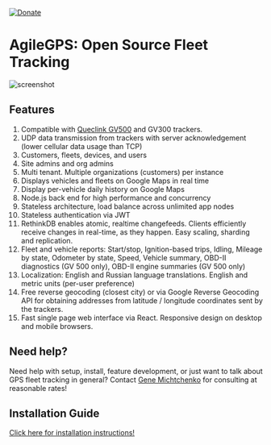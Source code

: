 [![Donate](https://img.shields.io/badge/Donate-PayPal-green.svg)](https://www.paypal.com/cgi-bin/webscr?cmd=_s-xclick&hosted_button_id=WTGZ7P8E8D9JE)

# AgileGPS: Open Source Fleet Tracking

![screenshot](https://raw.githubusercontent.com/llambda/agilegps/master/public/images/screen1.png?token=AGc1MoMRLFILb287jsksqBY-hvOtCRakks5Ym6-uwA%3D%3D)


## Features

1. Compatible with [Queclink GV500](https://www.amazon.com/Professional-Quality-GV500-Vehicle-Tracker/dp/B00XLSDNDO/ref=as_sl_pc_qf_sp_asin_til?tag=agilegps-20&linkCode=w00&linkId=2a0bd062af220b70c28683c305f01385&creativeASIN=B00XLSDNDO) and GV300 trackers.
1. UDP data transmission from trackers with server acknowledgement (lower cellular data usage than TCP)
1. Customers, fleets, devices, and users
1. Site admins and org admins
1. Multi tenant. Multiple organizations (customers) per instance
1. Displays vehicles and fleets on Google Maps in real time
1. Display per-vehicle daily history on Google Maps
1. Node.js back end for high performance and concurrency
1. Stateless architecture, load balance across unlimited app nodes
1. Stateless authentication via JWT
1. RethinkDB enables atomic, realtime changefeeds. Clients efficiently receive changes in real-time, as they happen. Easy scaling, sharding and replication.
1. Fleet and vehicle reports: Start/stop, Ignition-based trips, Idling, Mileage by state, Odometer by state, Speed, Vehicle summary, OBD-II diagnostics (GV 500 only), OBD-II engine summaries (GV 500 only)
1. Localization: English and Russian language translations. English and metric units (per-user preference)
1. Free reverse geocoding (closest city) or via Google Reverse Geocoding API for obtaining addresses from latitude / longitude coordinates sent by the trackers.
1. Fast single page web interface via React. Responsive design on desktop and mobile browsers.

## Need help?

Need help with setup, install, feature development, or just want to talk about GPS fleet tracking in general? Contact [Gene Michtchenko](mailto:agilegps@gmail.com) for consulting at reasonable rates!

## Installation Guide

[Click here for installation instructions!](INSTALL.md)
